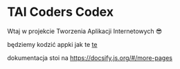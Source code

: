 # TAI Coders Codex
Wtaj w projekcie Tworzenia Aplikacji Internetowych 😎

będziemy kodzić appki jak te [te](https://taicoders.github.io/1001apps/)

dokumentacja stoi na 
https://docsify.js.org/#/more-pages